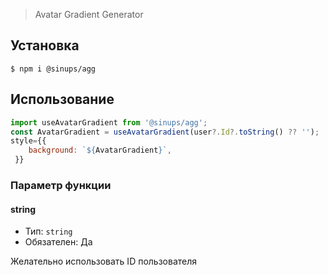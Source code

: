 > Avatar Gradient Generator

## Установка

```
$ npm i @sinups/agg
```

## Использование

```js
import useAvatarGradient from '@sinups/agg';
const AvatarGradient = useAvatarGradient(user?.Id?.toString() ?? '');
style={{
    background: `${AvatarGradient}`,
 }}
```
### Параметр функции

#### string

- Тип: `string`
- Обязателен: Да

Желательно использовать ID пользователя